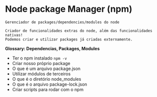     
#    Node package Manager (npm)

    Gerenciador de packages/dependencies/modules do node

    Criador de funcionalidades extras do node, além das funcionalidades nativas!
    Podemos criar e utilizar packages já criadas externamente.

__Glossary: Dependencias, Packages, Modules__

- Ter o npm instalado `npm -v`
- Criar nosso próprio package
- O que é um arquivo package.json
- Utilizar módulos de terceiros
- O que é o diretório node_modules
- O que é o arquivo package-lock.json
- Criar scripts para rodar com o npm